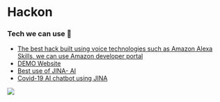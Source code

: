 # Hackon
### Tech we can use 🌱
<!-- BLOG-POST-LIST:START -->
- [The best hack built using voice technologies such as Amazon Alexa Skills,  we can use Amazon developer portal](https://chatbotsmagazine.com/how-to-develop-an-alexa-skill-in-under-10-minutes-8f288e26ba29)
- [DEMO Website](https://headtohealth.gov.au/)
- [Best use of JINA- AI ](https://github.com/jina-ai/examples/tree/master/audio-search)
- [Covid-19 AI chatbot using JINA](https://github.com/jina-ai/jina/blob/master/.github/pages/hello-world.md#-covid-19-chatbot)
<!-- BLOG-POST-LIST:END -->
<img src="https://github.com/Ananya-0306/Hackon/blob/main/Wireframe/screencapture-headtohealth-gov-au-2021-05-24-11_49_40.png"/>

